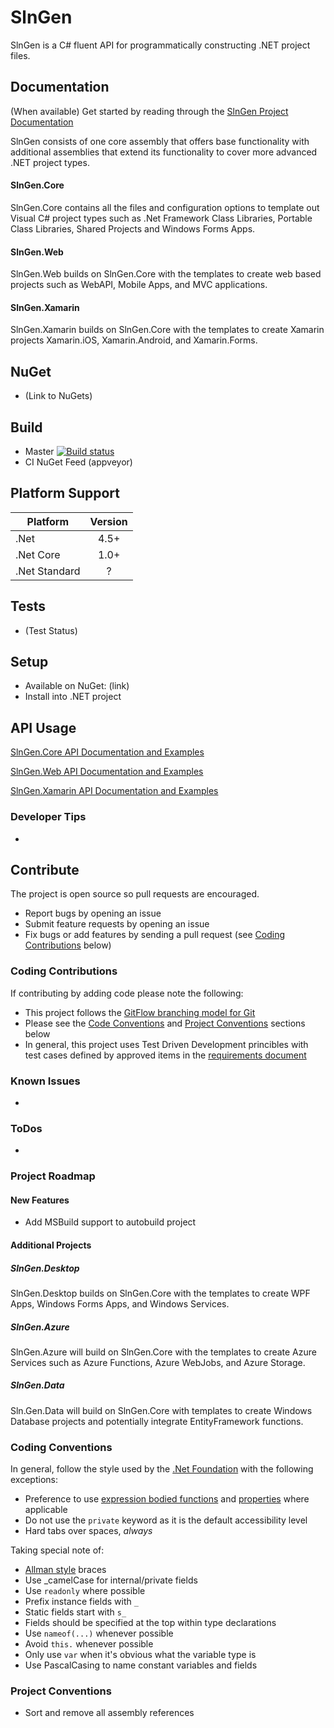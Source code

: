 # SlnGen
SlnGen is a C# fluent API for programmatically constructing .NET project files.

## Documentation
(When available) Get started by reading through the [SlnGen Project Documentation](docs/readme.md)

SlnGen consists of one core assembly that offers base functionality with additional 
assemblies that extend its functionality to cover more advanced .NET project types.

#### SlnGen.Core
SlnGen.Core contains all the files and configuration options to template out Visual C#
project types such as .Net Framework Class Libraries, Portable Class Libraries, Shared 
Projects and Windows Forms Apps.

#### SlnGen.Web
SlnGen.Web builds on SlnGen.Core with the templates to create web based projects
such as WebAPI, Mobile Apps, and MVC applications.

#### SlnGen.Xamarin
SlnGen.Xamarin builds on SlnGen.Core with the templates to create Xamarin projects
Xamarin.iOS, Xamarin.Android, and Xamarin.Forms.


## NuGet
- (Link to NuGets)

## Build
- Master [![Build status](https://ci.appveyor.com/api/projects/status/7aiumqihtin1hmwg/branch/master?svg=true)](https://ci.appveyor.com/project/chriszumberge/slngen/branch/master)
- CI NuGet Feed (appveyor)

## Platform Support
|Platform     | Version |
|-------------|:-------:|
|.Net         | 4.5+    |
|.Net Core    | 1.0+    |
|.Net Standard| ?       |

## Tests
- (Test Status)

## Setup
- Available on NuGet: (link)
- Install into .NET project

## API Usage
[SlnGen.Core API Documentation and Examples](src/SlnGen.Core/README.md)

[SlnGen.Web API Documentation and Examples](src/SlnGen.Web/README.md)

[SlnGen.Xamarin API Documentation and Examples](src/SlnGen.Xamarin/README.md)

### Developer Tips
- 

## Contribute
The project is open source so pull requests are encouraged.
- Report bugs by opening an issue
- Submit feature requests by opening an issue
- Fix bugs or add features by sending a pull request (see [Coding Contributions](#coding-contributions) below)

### Coding Contributions
If contributing by adding code please note the following:
- This project follows the [GitFlow branching model for Git](http://datasift.github.io/gitflow/IntroducingGitFlow.html)
- Please see the [Code Conventions](#coding-conventions) and [Project Conventions](#project-conventions) sections below
- In general, this project uses Test Driven Development princibles with test cases defined by approved items in the
[requirements document](docs/Requirements.md)

### Known Issues
- 

### ToDos
- 

### Project Roadmap
#### New Features
- Add MSBuild support to autobuild project

#### Additional Projects
##### SlnGen.Desktop
SlnGen.Desktop builds on SlnGen.Core with the templates to create WPF Apps, Windows Forms
Apps, and Windows Services.

##### SlnGen.Azure
SlnGen.Azure will build on SlnGen.Core with the templates to create Azure Services such as
Azure Functions, Azure WebJobs, and Azure Storage.

##### SlnGen.Data
Sln.Gen.Data will build on SlnGen.Core with templates to create Windows Database projects
and potentially integrate EntityFramework functions.

### Coding Conventions
In general, follow the style used by the [.Net Foundation](https://github.com/dotnet/corefx/blob/master/Documentation/coding-guidelines/coding-style.md)
with the following exceptions:
- Preference to use [expression bodied functions](https://docs.microsoft.com/en-us/dotnet/csharp/programming-guide/statements-expressions-operators/expression-bodied-members#methods)
and [properties](https://docs.microsoft.com/en-us/dotnet/csharp/programming-guide/statements-expressions-operators/expression-bodied-members#property-get-statements)
where applicable
- Do not use the ```private``` keyword as it is the default accessibility level
- Hard tabs over spaces, *always*

Taking special note of:
- [Allman style](https://en.wikipedia.org/wiki/Indent_style#Allman_style) braces
- Use _camelCase for internal/private fields
- Use ```readonly``` where possible
- Prefix instance fields with ```_```
- Static fields start with ```s_```
- Fields should be specified at the top within type declarations
- Use ```nameof(...)``` whenever possible
- Avoid ```this.``` whenever possible
- Only use ```var``` when it's obvious what the variable type is
- Use PascalCasing to name constant variables and fields

### Project Conventions
- Sort and remove all assembly references